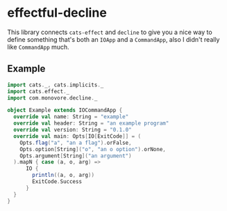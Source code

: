 # effectful-decline

This library connects `cats-effect` and `decline` to give you a nice way to define something that's both an `IOApp` and a `CommandApp`, also I didn't really like `CommandApp` much.

## Example

```scala
import cats._, cats.implicits._
import cats.effect._
import com.monovore.decline._

object Example extends IOCommandApp {
  override val name: String = "example"
  override val header: String = "an example program"
  override val version: String = "0.1.0"
  override val main: Opts[IO[ExitCode]] = (
    Opts.flag("a", "an a flag").orFalse,
    Opts.option[String]("o", "an o option").orNone,
    Opts.argument[String]("an argument")
  ).mapN { case (a, o, arg) =>
      IO {
        println((a, o, arg))
        ExitCode.Success
      }
  }
}
```
